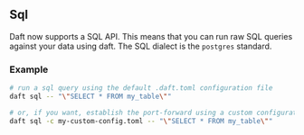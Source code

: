 ## Sql

Daft now supports a SQL API.
This means that you can run raw SQL queries against your data using daft.
The SQL dialect is the `postgres` standard.

### Example

```bash
# run a sql query using the default .daft.toml configuration file
daft sql -- "\"SELECT * FROM my_table\""

# or, if you want, establish the port-forward using a custom configuration file
daft sql -c my-custom-config.toml -- "\"SELECT * FROM my_table\""
```
